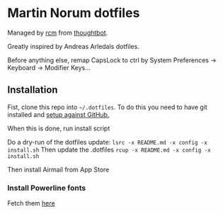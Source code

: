 # Martin Norum dotfiles
Managed by [rcm](https://github.com/thoughtbot/rcm) from [thoughtbot](https://thoughtbot.com/).

Greatly inspired by Andreas Arledals dotfiles.


Before anything else, remap CapsLock to ctrl by System Preferences -> Keyboard -> Modifier Keys...

## Installation

Fist, clone this repo into ```~/.dotfiles```. To do this you need to have git installed and [setup against GitHub.](https://help.github.com/articles/set-up-git/)

When this is done, run install script

Do a dry-run of the dotfiles update: ```lsrc -x README.md -x config -x install.sh```
Then update the .dotfiles ```rcup -x README.md -x config -x install.sh```

Then install Airmail from App Store


### Install Powerline fonts

Fetch them [here](https://github.com/powerline/fonts)
